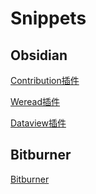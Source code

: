 # Snippets
## Obsidian
[Contribution插件](./Obsidian/Contribution-Widget&Garph.md)

[Weread插件](./Obsidian/WeRead.md)

[Dataview插件](./Obsidian/Dataview.md)

## Bitburner
[Bitburner](./Bitburner/)